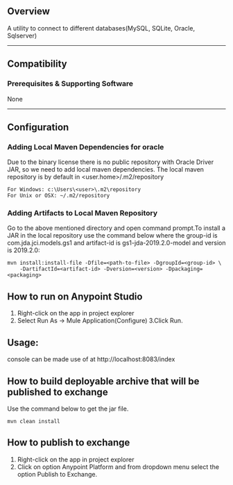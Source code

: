 ## Overview

A utility to connect to different databases(MySQL, SQLite, Oracle, Sqlserver) 

---
## Compatibility

### Prerequisites & Supporting Software
None

---
## Configuration

### Adding Local Maven Dependencies for oracle
Due to the binary license there is no public repository with Oracle Driver JAR, so we need to add local maven dependencies.
The local maven repository is by default in  <user.home>/.m2/repository
```
For Windows: c:\Users\<user>\.m2\repository
For Unix or OSX: ~/.m2/repository
```
### Adding Artifacts to Local Maven Repository
Go to the above mentioned directory and open command prompt.To install a JAR in the local repository use the command below where the group-id is com.jda.jci.models.gs1 and artifact-id is gs1-jda-2019.2.0-model and version is 2019.2.0:
```
mvn install:install-file -Dfile=<path-to-file> -DgroupId=<group-id> \
    -DartifactId=<artifact-id> -Dversion=<version> -Dpackaging=<packaging>
```

## How to run on Anypoint Studio

1. Right-click on the app in project explorer
2. Select Run As -> Mule Application(Configure)
3.Click Run.

## Usage:

console can be made use of at http://localhost:8083/index 

## How to build deployable archive that will be published to exchange
Use the command below to get the jar file.
```
mvn clean install
```
## How to publish to exchange
1. Right-click on the app in project explorer
2. Click on option Anypoint Platform and from dropdown menu select the option Publish to Exchange.
